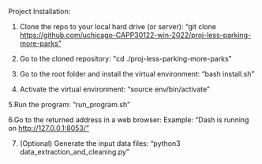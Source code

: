 Project Installation:
1. Clone the repo to your local hard drive (or server):
“git clone https://github.com/uchicago-CAPP30122-win-2022/proj-less-parking-more-parks”

2. Go to the cloned repository:
"cd ./proj-less-parking-more-parks”

3. Go to the root folder and install the virtual environment:
“bash install.sh”

4. Activate the virtual environment:
“source env/bin/activate”

5.Run the program:
“run_program.sh”

6.Go to the returned address in a web browser:
Example: “Dash is running on http://127.0.0.1:8053/”

7. (Optional) Generate the input data files:
“python3 data_extraction_and_cleaning.py”

